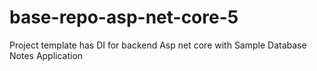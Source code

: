 # base-repo-asp-net-core-5
Project template has DI for backend Asp net core with Sample Database Notes Application
